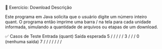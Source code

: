 💾 Exercício: Download
Descrição

Este programa em Java solicita que o usuário digite um número inteiro quant.
O programa então imprime uma barra / na tela para cada unidade informada, simulando a quantidade de arquivos ou etapas de um download.

✅ Casos de Teste
Entrada (quant)	Saída esperada
5	/
/
/
/
/
3	/
/
/
0	(nenhuma saída)
7	/
/
/
/
/
/
/
